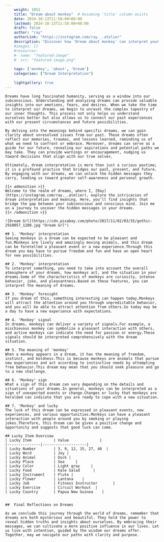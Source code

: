 ```yaml
---
    weight: 1052
    title: "Dream about monkey"  # Assuming 'title' column exists
    date: 2024-10-13T11:58:00+08:00
    lastmod: 2024-10-13T11:58:00+08:00
    draft: false
    author: "ray"
    authorLink: "https://instagram.com/ray._.atelier"
    description: "Discover how 'Dream about monkey' can interpret your future and uncover its significant meanings in your life."
    #images: []
    #resources:
    #- name: "featured-image"
    #  src: "featured-image.png"
    
    tags: ['monkey', 'about', 'Dream']
    categories: ["Dream Interpretation"]
    
    lightgallery: true
---
```

    
    Dreams have long fascinated humanity, serving as a window into our subconscious. Understanding and analyzing dreams can provide valuable insights into our emotions, fears, and desires. When we take the time to interpret our dreams, we begin to unravel the complex tapestry of our inner thoughts. This process not only helps us understand ourselves better but also allows us to connect our past experiences with our present circumstances and future possibilities.
    
    By delving into the meanings behind specific dreams, we can gain clarity about unresolved issues from our past. These dreams often reflect our memories, traumas, and lessons learned, reminding us of what we need to confront or embrace. Moreover, dreams can serve as a guide for our future, revealing our aspirations and potential paths we may take. They can provide warnings or encouragement, nudging us toward decisions that align with our true selves.
    
    Ultimately, dream interpretation is more than just a curious pastime; it is a profound practice that bridges our past, present, and future. By engaging with our dreams, we can unlock the hidden messages they carry, leading us toward greater self-awareness and personal growth.
    
    {{< admonition >}}
    Welcome to the realm of dreams, where I, [Ray](https://instagram.com/ray._.atelier), explore the intricacies of dream interpretation and meaning. Here, you’ll find insights that bridge the gap between your subconscious and conscious mind. Join me on a journey to uncover the hidden messages in your dreams.
    {{< /admonition >}}
    
    ![Dream Grl](https://cdn.pixabay.com/photo/2017/11/02/03/35/gothic-2910057_1280.jpg "Dream Grl")
    
    ## 1. 'Monkey' interpretation
    Seeing monkeys in a dream can be expected to be pleasant and fun.Monkeys are lively and amazingly moving animals, and this dream can be foretelled a pleasant event or a new experience.Through this dream you may have to pursue freedom and fun and have an open heart for new possibilities.
    
    ## 2. 'Monkey' interpretation
    To interpret something, you need to take into account the overall atmosphere of your dreams, how monkeys act, and the situation in your dreams.Some of the characteristics of monkeys are curiosity, intense behavior, joke, and pleasantness.Based on these features, you can interpret the meaning of dreams.
    
    ## 3. 'Monkey' foresight
    If you dream of this, something interesting can happen today.Monkeys will attract the attention around you through unpredictable behavior, and you will be able to attract attention from others.So today may be a day to have a new experience with expectations.
    
    ## 4. 'Monkey' signal
    In dreams, monkeys can deliver a variety of signals.For example, a mischievous monkey can symbolize a pleasant interaction with others, and active monkeys can indicate the need for passion or energy.These signals should be interpreted comprehensively with the dream situation.
    
    ## 5. The meaning of 'monkey'
    When a monkey appears in a dream, it has the meaning of freedom, instinct, and boldness.This is because monkeys are animals that pursue new experiences and act according to instinctive needs by attempting free behavior.This dream may mean that you should seek pleasure and go to a new challenge.
    
    ## 6. 'Monkey' sign
    What a sign of this dream can vary depending on the details and situations of your dreams.In general, monkeys can be interpreted as a sign of unexpected events or change.Changes or lucky that monkeys are heralded can indicate that you are ready to cope with a new situation.
    
    ## 7. 'Monkey' and lucky
    The luck of this dream can be expressed in pleasant events, new experiences, and various opportunities.Monkeys can have a pleasant interaction with people around you by smoking or playing jokes.Therefore, this dream can be given a positive change and opportunity and suggests that good luck can come.
    
    ## Lucky Item Overview
    | Lucky Item          | Value              |
    |---------------|--------------------|
    | Lucky Number        | 3, 9, 12, 15, 27, 40  |
    | Lucky Word          | Joy |
    | Lucky Animal        | Duck |
    | Lucky Place         | Sea     |
    | Lucky Color         | Light gray     |
    | Lucky Food          | Kale Salad      |
    | Lucky Instrument    | Flute |
    | Lucky Flower        | Lantana    |
    | Lucky Job           | Fitness Instructor       |
    | Lucky Exercise      | Circuit Workout  |
    | Lucky Country       | Papua New Guinea    |
    
    
    ##  Final Reflections on Dreams
    
    As we conclude this journey through the world of dreams, remember that dreams are both mysterious and beautiful. They hold the power to reveal hidden truths and insights about ourselves. By embracing their messages, we can cultivate a more positive influence in our lives. Let us live with intention, guided by the wisdom our dreams offer. Together, may we navigate our paths with clarity and purpose.
    
